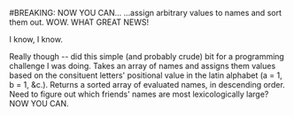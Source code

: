 #BREAKING: NOW YOU CAN...
...assign arbitrary values to names and sort them out. WOW. WHAT GREAT NEWS!

I know, I know.

Really though -- did this simple (and probably crude) bit for a programming challenge I was doing. Takes an array of names and assigns them values based on the consituent letters' positional value in the latin alphabet (a = 1, b = 1, &c.). Returns a sorted array of evaluated names, in descending order. Need to figure out which friends' names are most lexicologically large? NOW YOU CAN.
